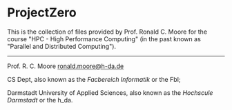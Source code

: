 # ProjectZero

This is the collection of files provided by Prof. Ronald C. Moore for the course 
"HPC - High Performance Computing" 
(in the past known as "Parallel and Distributed Computing").

---

Prof. R. C. Moore <ronald.moore@h-da.de>

CS Dept, also known as the *Facbereich Informatik* or the FbI; 

Darmstadt University of Applied Sciences, 
also known as the *Hochscule Darmstadt* or the h_da.